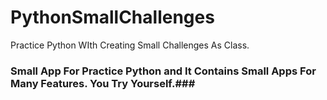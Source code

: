 # PythonSmallChallenges
Practice Python WIth Creating Small Challenges As Class.
### Small App For Practice Python and It Contains Small Apps For Many Features. You Try Yourself.###
